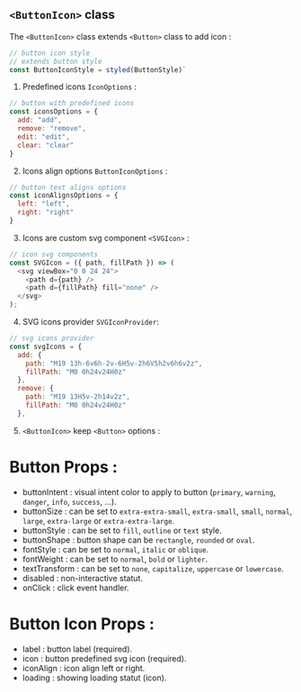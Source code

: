 ## `<ButtonIcon>` class

The `<ButtonIcon>` class extends `<Button>` class to add icon :

```js
// button icon style
// extends button style
const ButtonIconStyle = styled(ButtonStyle)`
```

1. Predefined icons `IconOptions` :

```js
// button with predefined icons
const iconsOptions = {
  add: "add",
  remove: "remove",
  edit: "edit",
  clear: "clear"
}
```

2. Icons align options `ButtonIconOptions` :

```js
// button text aligns options
const iconAlignsOptions = {
  left: "left",
  right: "right"
}
```

3. Icons are custom svg component `<SVGIcon>` :

```js
// icon svg components
const SVGIcon = ({ path, fillPath }) => (
  <svg viewBox="0 0 24 24">
    <path d={path} />
    <path d={fillPath} fill="none" />
  </svg>
);
```

4. SVG icons provider `SVGIconProvider`:

```js
// svg icons provider
const svgIcons = {
  add: {
    path: "M19 13h-6v6h-2v-6H5v-2h6V5h2v6h6v2z",
    fillPath: "M0 0h24v24H0z"
  },
  remove: {
    path: "M19 13H5v-2h14v2z",
    fillPath: "M0 0h24v24H0z"
  },
```

5. `<ButtonIcon>` keep `<Button>` options :

# Button Props :
- buttonIntent : visual intent color to apply to button (`primary`, `warning`, `danger`, `info`, `success`, ...).
- buttonSize : can be set to `extra-extra-small`, `extra-small`, `small`, `normal`, `large`, `extra-large` or  `extra-extra-large`.
- buttonStyle : can be set to `fill`, `outline` or `text` style.
- buttonShape : button shape can be `rectangle`, `rounded` or `oval`.
- fontStyle : can be set to `normal`, `italic` or `oblique`.
- fontWeight : can be set to `normal`, `bold` or `lighter`.
- textTransform :  can be set to `none`, `capitalize`, `uppercase` or `lowercase`.
- disabled : non-interactive statut.
- onClick : click event handler.

# Button Icon Props :
- label : button label (required).
- icon : button predefined svg icon (required).
- iconAlign : icon align left or right.
- loading : showing loading statut (icon).
